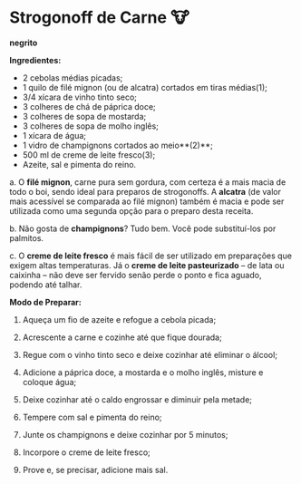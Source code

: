 # Strogonoff de Carne :cow:

**negrito**



**Ingredientes:**

 

- 2 cebolas médias picadas;
- 1 quilo de filé mignon (ou de alcatra) cortados em tiras médias(1);
- 3/4 xícara de vinho tinto seco;
- 3 colheres de chá de páprica doce;
- 3 colheres de sopa de mostarda;
- 3 colheres de sopa de molho inglês;
- 1 xícara de água;
- 1 vidro de champignons cortados ao meio**(2)**;
- 500 ml de creme de leite fresco(3);
- Azeite, sal e pimenta do reino.

a. O **filé mignon**, carne pura sem gordura, com certeza é a mais macia de todo o boi, sendo ideal para preparos de strogonoffs. A **alcatra** (de valor mais acessível se comparada ao filé mignon) também é macia e pode ser utilizada como uma segunda opção para o preparo desta receita.

 

b. Não gosta de **champignons**? Tudo bem. Você pode substituí-los por palmitos.

 

c. O **creme de leite fresco** é mais fácil de ser utilizado em preparações que exigem altas temperaturas. Já o **creme de leite pasteurizado** – de lata ou caixinha – não deve ser fervido senão perde o ponto e fica aguado, podendo até talhar.

**Modo de Preparar:**

 

1. Aqueça um fio de azeite e refogue a cebola picada;

2. Acrescente a carne e cozinhe até que fique dourada;

3. Regue com o vinho tinto seco e deixe cozinhar até eliminar o álcool;

4. Adicione a páprica doce, a mostarda e o molho inglês, misture e coloque água;

5. Deixe cozinhar até o caldo engrossar e diminuir pela metade;

6. Tempere com sal e pimenta do reino;

7. Junte os champignons e deixe cozinhar por 5 minutos;

8. Incorpore o creme de leite fresco;

9. Prove e, se precisar, adicione mais sal.